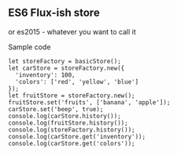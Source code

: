 ## ES6 Flux-ish store

or es2015 - whatever you want to call it


Sample code
```
let storeFactory = basicStore();
let carStore = storeFactory.new({
  'inventory': 100,
  'colors': ['red', 'yellow', 'blue']
});
let fruitStore = storeFactory.new();
fruitStore.set('fruits', ['banana', 'apple']);
carStore.set('beep', true);
console.log(carStore.history());
console.log(fruitStore.history());
console.log(storeFactory.history());
console.log(carStore.get('inventory'));
console.log(carStore.get('colors'));
```
